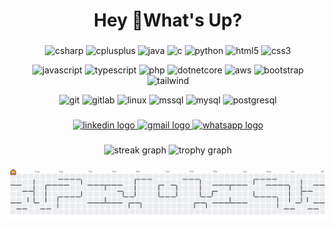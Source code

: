 <h1 align="center">Hey 👋What's Up?</h1>

###

<div align="center">
  <p>
    <img src="https://cdn.jsdelivr.net/gh/devicons/devicon/icons/csharp/csharp-original.svg" height="60" alt="csharp" />
    <img src="https://cdn.jsdelivr.net/gh/devicons/devicon/icons/cplusplus/cplusplus-original.svg" height="60" alt="cplusplus" />
    <img src="https://cdn.jsdelivr.net/gh/devicons/devicon/icons/java/java-original.svg" height="60" alt="java" />
    <img src="https://cdn.jsdelivr.net/gh/devicons/devicon/icons/c/c-original.svg" height="60" alt="c" />
    <img src="https://cdn.jsdelivr.net/gh/devicons/devicon/icons/python/python-original.svg" height="60" alt="python" />
    <img src="https://cdn.jsdelivr.net/gh/devicons/devicon/icons/html5/html5-original.svg" height="60" alt="html5" />
    <img src="https://cdn.jsdelivr.net/gh/devicons/devicon/icons/css3/css3-original.svg" height="60" alt="css3" />
  </p>
  <p>
    <img src="https://cdn.jsdelivr.net/gh/devicons/devicon/icons/javascript/javascript-original.svg" height="60" alt="javascript" />
    <img src="https://skillicons.dev/icons?i=ts" height="60" alt="typescript" />
    <img src="https://cdn.jsdelivr.net/gh/devicons/devicon/icons/php/php-original.svg" height="60" alt="php" />
    <img src="https://cdn.jsdelivr.net/gh/devicons/devicon/icons/dotnetcore/dotnetcore-original.svg" height="60" alt="dotnetcore" />
    <img src="https://skillicons.dev/icons?i=aws" height="60" alt="aws" />
    <img src="https://cdn.jsdelivr.net/gh/devicons/devicon/icons/bootstrap/bootstrap-original.svg" height="60" alt="bootstrap" />
    <img src="https://skillicons.dev/icons?i=tailwind" height="60" alt="tailwind" />
  </p>
  <p>
    <img src="https://cdn.jsdelivr.net/gh/devicons/devicon/icons/git/git-original.svg" height="60" alt="git" />
    <img src="https://cdn.jsdelivr.net/gh/devicons/devicon/icons/gitlab/gitlab-original.svg" height="60" alt="gitlab" />
    <img src="https://cdn.jsdelivr.net/gh/devicons/devicon/icons/linux/linux-original.svg" height="60" alt="linux" />
    <img src="https://cdn.jsdelivr.net/gh/devicons/devicon/icons/microsoftsqlserver/microsoftsqlserver-plain.svg" height="60" alt="mssql" />
    <img src="https://cdn.jsdelivr.net/gh/devicons/devicon/icons/mysql/mysql-original.svg" height="60" alt="mysql" />
    <img src="https://cdn.jsdelivr.net/gh/devicons/devicon/icons/postgresql/postgresql-original.svg" height="60" alt="postgresql" />
  </p>
</div>


###

<div align="center">
  <a href="https://www.linkedin.com/in/mohammed-said-388732282/" target="_blank">
    <img src="https://img.shields.io/static/v1?message=LinkedIn&logo=linkedin&label=&color=0077B5&logoColor=white&labelColor=&style=for-the-badge" height="25" alt="linkedin logo"  />
  </a>
  <a href="mailto:se3do.4work@gmail.com" target="_blank">
    <img src="https://img.shields.io/static/v1?message=Gmail&logo=gmail&label=&color=D14836&logoColor=white&labelColor=&style=for-the-badge" height="25" alt="gmail logo"  />
  </a>
  <a href="https://wa.me/201150789589" target="_blank">
    <img src="https://img.shields.io/static/v1?message=Whatsapp&logo=whatsapp&label=&color=25D366&logoColor=white&labelColor=&style=for-the-badge" height="25" alt="whatsapp logo"  />
  </a>
</div>

###

<div align="center">
  <img src="https://streak-stats.demolab.com?user=Se3do&locale=en&mode=daily&theme=dracula&hide_border=false&border_radius=5&order=3" height="150" alt="streak graph"  />
  <img src="https://github-profile-trophy.vercel.app?username=Se3do&theme=dracula&column=-1&row=1&margin-w=8&margin-h=8&no-bg=false&no-frame=false&order=4" height="150" alt="trophy graph"  />
</div>

###

<picture>
  <source media="(prefers-color-scheme: dark)" srcset="https://raw.githubusercontent.com/Se3do/Se3do/output/pacman-contribution-graph-dark.svg">
  <source media="(prefers-color-scheme: light)" srcset="https://raw.githubusercontent.com/Se3do/Se3do/output/pacman-contribution-graph.svg">
  <img alt="pacman contribution graph" src="https://raw.githubusercontent.com/Se3do/Se3do/output/pacman-contribution-graph.svg">
</picture>

###
